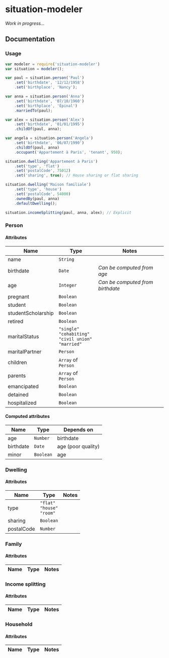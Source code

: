 situation-modeler
=================

*Work in progress...*

## Documentation

### Usage

```javascript
var modeler = require('situation-modeler')
var situation = modeler();

var paul = situation.person('Paul')
    .set('birthdate', '12/12/1958')
    .set('birthplace', 'Nancy');

var anna = situation.person('Anna')
    .set('birthdate', '07/10/1960')
    .set('birthplace', 'Épinal')
    .marriedTo(paul);

var alex = situation.person('Alex')
    .set('birthdate', '01/01/1995')
    .childOf(paul, anna);

var angela = situation.person('Angela')
    .set('birthdate', '06/07/1990')
    .childOf(paul, anna)
    .occupant('Appartement à Paris', 'tenant', 950);

situation.dwelling('Appartement à Paris')
    .set('type', 'flat')
    .set('postalCode', 75012)
    .set('sharing', true); // House sharing or flat sharing

situation.dwelling('Maison familiale')
    .set('type', 'house')
    .set('postalCode', 54000)
    .ownedBy(paul, anna)
    .defaultDwelling();

situation.incomeSplitting(paul, anna, alex); // Explicit
```

### Person

#### Attributes

| Name | Type  | Notes
| ---- | ----  | ----
| name | `String` |
| birthdate | `Date` | *Can be computed from age*
| age | `Integer` | *Can be computed from birthdate*
| pregnant | `Boolean` |
| student | `Boolean` |
| studentScholarship | `Boolean` |
| retired | `Boolean` |
| maritalStatus | `"single"`<br>`"cohabiting"`<br>`"civil union"`<br>`"married"` |
| maritalPartner | `Person` |
| children | `Array` of `Person` |
| parents | `Array` of `Person` |
| emancipated | `Boolean` |
| detained | `Boolean` |
| hospitalized | `Boolean` |

#### Computed attributes

| Name | Type  | Depends on
| ---- | ----  | ----
| age | `Number` | birthdate
| birthdate | `Date` | age (poor quality)
| minor | `Boolean` | age

### Dwelling

#### Attributes

| Name | Type  | Notes
| ---- | ----  | ----
| type | `"flat"`<br>`"house"`<br>`"room"` |
| sharing | `Boolean` |
| postalCode | `Number` |

### Family

#### Attributes

| Name | Type  | Notes
| ---- | ----  | ----

### Income splitting

#### Attributes

| Name | Type  | Notes
| ---- | ----  | ----

### Household

#### Attributes

| Name | Type  | Notes
| ---- | ----  | ----
